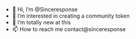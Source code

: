 - 👋 Hi, I’m @Sinceresponse
- 👀 I’m interested in creating a community token
- 🌱 I’m totally new at this
- 📫 How to reach me contact@sinceresponse

<!---
Sinceresponse/Sinceresponse is a ✨ special ✨ repository because its `README.md` (this file) appears on your GitHub profile.
You can click the Preview link to take a look at your changes.
--->

